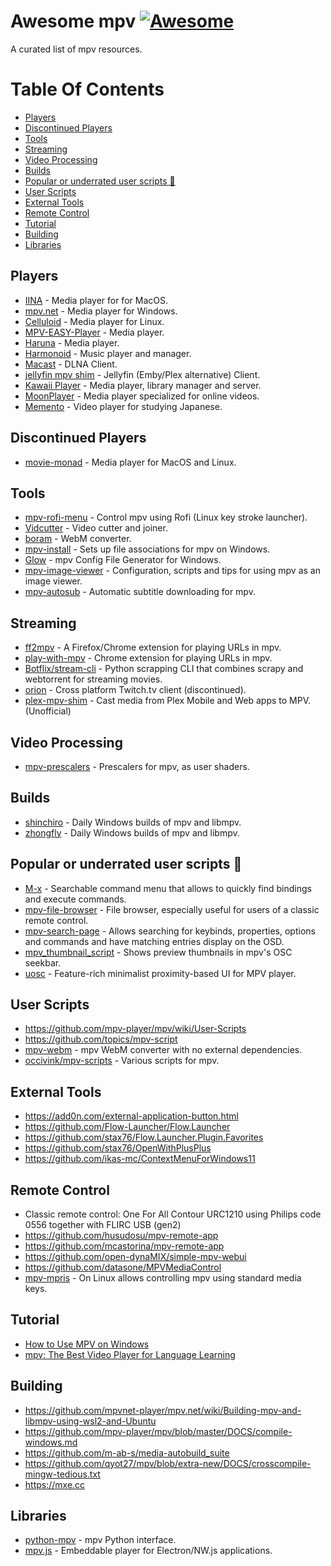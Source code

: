 
# Awesome mpv [![Awesome](https://awesome.re/badge.svg)](https://awesome.re)

A curated list of mpv resources.


# Table Of Contents

- [Players](#players)
- [Discontinued Players](#discontinued-players)
- [Tools](#tools)
- [Streaming](#streaming)
- [Video Processing](#video-processing)
- [Builds](#builds)
- [Popular or underrated user scripts 🚀](#popular-or-underrated-user-scripts-)
- [User Scripts](#user-scripts)
- [External Tools](#external-tools)
- [Remote Control](#remote-control)
- [Tutorial](#tutorial)
- [Building](#building)
- [Libraries](#libraries)


## Players

- [IINA](https://iina.io) - Media player for for MacOS.
- [mpv.net](https://github.com/mpvnet-player/mpv.net) - Media player for Windows.
- [Celluloid](https://celluloid-player.github.io/) - Media player for Linux.
- [MPV-EASY-Player](https://github.com/422658476/MPV-EASY-Player) - Media player.
- [Haruna](https://invent.kde.org/multimedia/haruna) - Media player.
- [Harmonoid](https://harmonoid.com/) - Music player and manager.
- [Macast](https://xfangfang.github.io/Macast/) - DLNA Client.
- [jellyfin mpv shim](https://github.com/jellyfin/jellyfin-mpv-shim) - Jellyfin (Emby/Plex alternative) Client.
- [Kawaii Player](https://github.com/kanishka-linux/kawaii-player) - Media player, library manager and server.
- [MoonPlayer](https://github.com/coslyk/moonplayer) - Media player specialized for online videos.
- [Memento](https://github.com/ripose-jp/Memento) - Video player for studying Japanese.


## Discontinued Players

- [movie-monad](https://github.com/lettier/movie-monad) - Media player for MacOS and Linux.


## Tools

- [mpv-rofi-menu](https://github.com/mpvnet-player/mpv-rofi-menu) - Control mpv using Rofi (Linux key stroke launcher).
- [Vidcutter](https://github.com/ozmartian/vidcutter) - Video cutter and joiner.
- [boram](https://github.com/Kagami/boram) - WebM converter.
- [mpv-install](https://github.com/rossy/mpv-install) - Sets up file associations for mpv on Windows.
- [Glow](https://glowmpv.github.io/) - mpv Config File Generator for Windows.
- [mpv-image-viewer](https://github.com/occivink/mpv-image-viewer) - Configuration, scripts and tips for using mpv as an image viewer.
- [mpv-autosub](https://github.com/davidde/mpv-autosub) - Automatic subtitle downloading for mpv.


## Streaming

- [ff2mpv](https://github.com/woodruffw/ff2mpv) - A Firefox/Chrome extension for playing URLs in mpv.
- [play-with-mpv](https://github.com/Thann/play-with-mpv) - Chrome extension for playing URLs in mpv.
- [Botflix/stream-cli](https://github.com/kaboussi/Botflix) - Python scrapping CLI that combines scrapy and webtorrent for streaming movies.
- [orion](https://github.com/alamminsalo/orion) - Cross platform Twitch.tv client (discontinued).
- [plex-mpv-shim](https://github.com/iwalton3/plex-mpv-shim) - Cast media from Plex Mobile and Web apps to MPV. (Unofficial)

## Video Processing

- [mpv-prescalers](https://github.com/bjin/mpv-prescalers) - Prescalers for mpv, as user shaders.


## Builds

- [shinchiro](https://github.com/shinchiro/mpv-winbuild-cmake) - Daily Windows builds of mpv and libmpv.
- [zhongfly](https://github.com/zhongfly/mpv-winbuild) - Daily Windows builds of mpv and libmpv.


##  Popular or underrated user scripts 🚀

- [M-x](https://github.com/Seme4eg/mpv-scripts) - Searchable command menu that allows to quickly find bindings and execute commands.
- [mpv-file-browser](https://github.com/CogentRedTester/mpv-file-browser) - File browser, especially useful for users of a classic remote control.
- [mpv-search-page](https://github.com/CogentRedTester/mpv-search-page) - Allows searching for keybinds, properties, options and commands and have matching entries display on the OSD.
- [mpv_thumbnail_script](https://github.com/TheAMM/mpv_thumbnail_script) - Shows preview thumbnails in mpv's OSC seekbar.
- [uosc](https://github.com/tomasklaen/uosc) - Feature-rich minimalist proximity-based UI for MPV player.


## User Scripts

- https://github.com/mpv-player/mpv/wiki/User-Scripts
- https://github.com/topics/mpv-script
- [mpv-webm](https://github.com/ekisu/mpv-webm) - mpv WebM converter with no external dependencies.
- [occivink/mpv-scripts](https://github.com/occivink/mpv-scripts) - Various scripts for mpv.


## External Tools

- https://add0n.com/external-application-button.html
- https://github.com/Flow-Launcher/Flow.Launcher
- https://github.com/stax76/Flow.Launcher.Plugin.Favorites
- https://github.com/stax76/OpenWithPlusPlus
- https://github.com/ikas-mc/ContextMenuForWindows11


## Remote Control

- Classic remote control: One For All Contour URC1210 using Philips code 0556 together with FLIRC USB (gen2)
- https://github.com/husudosu/mpv-remote-app
- https://github.com/mcastorina/mpv-remote-app
- https://github.com/open-dynaMIX/simple-mpv-webui
- https://github.com/datasone/MPVMediaControl
- [mpv-mpris](https://github.com/hoyon/mpv-mpris) - On Linux allows controlling mpv using standard media keys.


## Tutorial

- [How to Use MPV on Windows](https://www.makeuseof.com/how-to-use-mpv-on-windows)
- [mpv: The Best Video Player for Language Learning](https://www.youtube.com/watch?v=bbg6ztWecbU)


## Building

- https://github.com/mpvnet-player/mpv.net/wiki/Building-mpv-and-libmpv-using-wsl2-and-Ubuntu
- https://github.com/mpv-player/mpv/blob/master/DOCS/compile-windows.md
- https://github.com/m-ab-s/media-autobuild_suite
- https://github.com/qyot27/mpv/blob/extra-new/DOCS/crosscompile-mingw-tedious.txt
- https://mxe.cc


## Libraries

- [python-mpv](https://github.com/jaseg/python-mpv) - mpv Python interface.
- [mpv.js](https://github.com/Kagami/mpv.js) - Embeddable player for Electron/NW.js applications.

